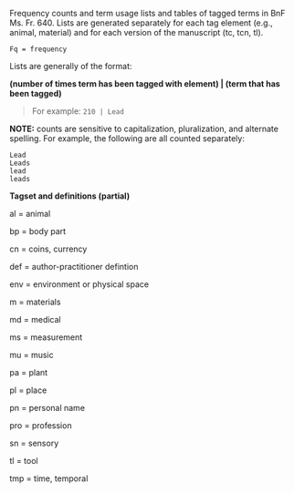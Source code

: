 Frequency counts and term usage lists and tables of tagged terms in BnF Ms. Fr. 640. Lists are generated separately for each tag element (e.g., animal, material) and for each version of the manuscript (tc, tcn, tl).

`Fq = frequency`


Lists are generally of the format:

**(number of times term has been tagged with element) | (term that has been tagged)**

>For example:
`210 | Lead`


**NOTE:** counts are sensitive to capitalization, pluralization, and alternate spelling. For example, the following are all counted separately: 

```
Lead
Leads
lead
leads

```


**Tagset and definitions (partial)**

al = animal

bp = body part

cn = coins, currency

def = author-practitioner defintion

env = environment or physical space

m = materials

md = medical

ms = measurement

mu = music

pa = plant

pl = place

pn = personal name

pro = profession

sn = sensory

tl = tool

tmp = time, temporal
